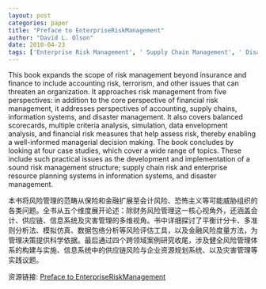 ```yaml
---
layout: post
categories: paper
title: "Preface to EnterpriseRiskManagement"
author: "David L. Olson"
date: 2010-04-23
tags: ['Enterprise Risk Management', ' Supply Chain Management', ' Disaster Planning', ' Emergency Management', ' IT Risk', ' Performance Evaluation', ' Credit Risk']
---
```


This book expands the scope of risk management beyond insurance and finance to include accounting risk, terrorism, and other issues that can threaten an organization. It approaches risk management from five perspectives: in addition to the core perspective of financial risk management, it addresses perspectives of accounting, supply chains, information systems, and disaster management. It also covers balanced scorecards, multiple criteria analysis, simulation, data envelopment analysis, and financial risk measures that help assess risk, thereby enabling a well-informed managerial decision making. The book concludes by looking at four case studies, which cover a wide range of topics. These include such practical issues as the development and implementation of a sound risk management structure; supply chain risk and enterprise resource planning systems in information systems, and disaster management.

本书将风险管理的范畴从保险和金融扩展至会计风险、恐怖主义等可能威胁组织的各类问题。全书从五个维度展开论述：除财务风险管理这一核心视角外，还涵盖会计、供应链、信息系统及灾害管理的多维视角。书中详细探讨了平衡计分卡、多准则分析法、模拟仿真、数据包络分析等风险评估工具，以及金融风险度量方法，为管理决策提供科学依据。最后通过四个跨领域案例研究收尾，涉及健全风险管理体系的构建与实施、信息系统中的供应链风险与企业资源规划系统、以及灾害管理等实践议题。

资源链接: [Preface to EnterpriseRiskManagement](https://papers.ssrn.com/sol3/papers.cfm?abstract_id=1478373)
